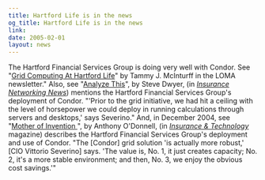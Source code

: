 ```yaml
---
title: Hartford Life is in the news
og_title: Hartford Life is in the news
link: 
date: 2005-02-01
layout: news
---
```


The Hartford Financial Services Group is doing very well with Condor.  See "<a href="http://www.loma.org/res-02-05-grid.asp" data-proofer-ignore>Grid Computing At Hartford Life</a>" by Tammy J. McInturff in the LOMA newsletter." Also, see "<a href="http://www.insurancenetworking.com/protected/article.cfm?articleId=2984&amp;pb=ros" data-proofer-ignore>Analyze This</a>", by Steve Dwyer, (in <em><a href="http://www.insurancenetworking.com/" data-proofer-ignore>Insurance Networking News</a></em>) mentions the Hartford Financial Services Group's deployment of Condor.  "'Prior to the grid initiative, we had hit a ceiling with the level of horsepower we could deploy in running calculations through servers and desktops,' says Severino." And, in December 2004, see  "<a href="http://www.insurancetech.com/story/?articleID=55801230" data-proofer-ignore>Mother of Invention </a>", by Anthony O'Donnell, (in <em><a href="http://www.insurancetech.com" data-proofer-ignore>Insurance &amp; Technology</a></em> magazine)  describes the Hartford Financial Services Group's deployment and use of Condor. "The [Condor] grid solution 'is actually more robust,' [CIO Vittorio Severino] says.  'The value is, No. 1, it just creates capacity; No. 2, it's a more stable environment; and then, No. 3, we enjoy the obvious cost savings.'" 
